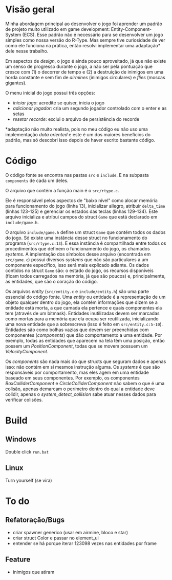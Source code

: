 # Visão geral

Minha abordagem principal ao desenvolver o jogo foi aprender um padrão de projeto muito utilizado em game development: Entity-Component-System (ECS). Esse padrão não é necessário para se desenvolver um jogo simples como nossa versão do R-Type. Mas sempre tive curiosidade de ver como ele funciona na prática, então resolvi implementar uma adaptação* dele nesse trabalho.

Em aspectos de *design*, o jogo é ainda pouco aproveitado, já que não existe um senso de progresso durante o jogo, a não ser pela pontuação que cresce com (1) o decorrer de tempo e (2) a destruição de inimigos em uma horda constante e sem fim de *airmines* (inimigos circulares) e *flies* (moscas gigantes).

O menu inicial do jogo possui três opções:

- *iniciar jogo*: acredite se quiser, inicia o jogo
- *adicionar jogador*: cria um segundo jogador controlado com o enter e as setas
- *resetar recorde*: exclui o arquivo de persistência do recorde

*adaptação não muito realista, pois no meu código eu não uso uma implementação *data oriented* e este é um dos maiores benefícios do padrão, mas só descobri isso depois de haver escrito bastante código.

# Código

O código fonte se encontra nas pastas `src` e `include`. E na subpasta `components` de cada um deles.

O arquivo que contém a função main é o `src/rtype.c`.

Ele é responsável pelos aspectos de "baixo nível" como alocar memória para funcionamento do jogo (linha 13), inicializar allegro, atribuir `delta_time` (linhas 123-125) e gerenciar os estados das teclas (linhas 129-134).
Este arquivo inicializa e atribui campos do struct `Game` que está declarado em `include/game.h`.

O arquivo `include/game.h` define um struct `Game` que contém todos os dados do jogo.
Só existe uma instância desse struct no funcionamento do programa (`src/rtype.c:13`).
E essa instância é compartilhada entre todos os procedimentos que definem o funcionamento do jogo, os chamados *systems*.
A implentação dos símbolos desse arquivo (encontrada em `src/game.c`) possui diversos *systems* que não são particulares a um componente específico, isso será mais explicado adiante.
Os dados contidos no struct `Game` são: o estado do jogo, os recursos disponíveis (ficam todos carregados na memória, já que são poucos) e, principalmente, as entidades, que são o coração do código.

Os arquivos *entity* (`src/entity.c` e `include/entity.h`) são uma parte essencial do código fonte.
Uma *entity* ou entidade é a representação de um objeto qualquer dentro do jogo, ela contém informações que dizem se a entidade está morta, a que camada ela pertence e quais componentes ela tem (através de um bitmask).
Entidades inutilizadas devem ser marcadas como mortas para a memória que ela ocupa ser reutilizada, inicializando uma nova entidade que a sobrescreva (isso é feito em `src/entity.c:5-10`).
Entidades são como bolhas vazias que devem ser preenchidas com componentes (*components*) que dão comportamento a uma entidade.
Por exemplo, todas as entidades que aparecem na tela têm uma posição, então possem um *PositionComponent*, todas que se movem possuem um *VelocityComponent*.

Os *components* são nada mais do que structs que seguram dados e apenas isso: não contém em si mesmos instrução alguma.
Os *systems* é que são responsáveis por comportamento, mas eles agem em uma entidade baseado em seus componentes.
Por exemplo, os componentes *BoxColliderComponent* e *CircleColliderComponent* não sabem o que é uma colisão, apenas demarcam o perímetro dentro do qual a entidade deve colidir, apenas o *system_detect_collision* sabe atuar nesses dados para verificar colisões.

# Build

## Windows
Double click `run.bat`

## Linux
Turn yourself (se vira)

# To do

## Refatoração/Bugs

- criar spawner generico (usar em airmine, bloco e star)
- criar struct Color e passar no element_ui
- entender se há porque iterar 123098 vezes nas entidades por frame

## Feature

- inimigos que atiram

